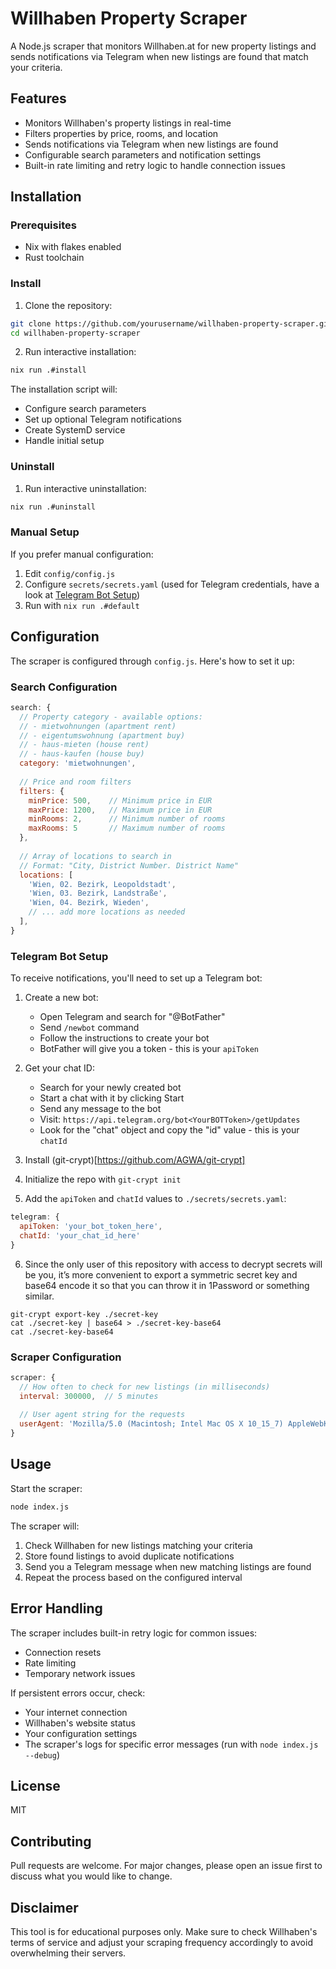 # Willhaben Property Scraper

A Node.js scraper that monitors Willhaben.at for new property listings and sends notifications via Telegram when new listings are found that match your criteria.

## Features

- Monitors Willhaben's property listings in real-time
- Filters properties by price, rooms, and location
- Sends notifications via Telegram when new listings are found
- Configurable search parameters and notification settings
- Built-in rate limiting and retry logic to handle connection issues

## Installation

### Prerequisites

- Nix with flakes enabled
- Rust toolchain

### Install

1. Clone the repository:
```bash
git clone https://github.com/yourusername/willhaben-property-scraper.git
cd willhaben-property-scraper
```

2. Run interactive installation:
```bash
nix run .#install
```

The installation script will:

- Configure search parameters
- Set up optional Telegram notifications
- Create SystemD service
- Handle initial setup

### Uninstall
1. Run interactive uninstallation:
```bash
nix run .#uninstall
```

### Manual Setup
If you prefer manual configuration:

1. Edit `config/config.js`
2. Configure `secrets/secrets.yaml` (used for Telegram credentials, have a look at [Telegram Bot Setup](#telegram-bot-setup))
3. Run with `nix run .#default`

## Configuration

The scraper is configured through `config.js`. Here's how to set it up:

### Search Configuration

```javascript
search: {
  // Property category - available options:
  // - mietwohnungen (apartment rent)
  // - eigentumswohnung (apartment buy)
  // - haus-mieten (house rent)
  // - haus-kaufen (house buy)
  category: 'mietwohnungen',
  
  // Price and room filters
  filters: {
    minPrice: 500,    // Minimum price in EUR
    maxPrice: 1200,   // Maximum price in EUR
    minRooms: 2,      // Minimum number of rooms
    maxRooms: 5       // Maximum number of rooms
  },
  
  // Array of locations to search in
  // Format: "City, District Number. District Name"
  locations: [
    'Wien, 02. Bezirk, Leopoldstadt',
    'Wien, 03. Bezirk, Landstraße',
    'Wien, 04. Bezirk, Wieden',
    // ... add more locations as needed
  ],
}
```

### Telegram Bot Setup

To receive notifications, you'll need to set up a Telegram bot:

1. Create a new bot:
   - Open Telegram and search for "@BotFather"
   - Send `/newbot` command
   - Follow the instructions to create your bot
   - BotFather will give you a token - this is your `apiToken`

2. Get your chat ID:
   - Search for your newly created bot
   - Start a chat with it by clicking Start
   - Send any message to the bot
   - Visit: `https://api.telegram.org/bot<YourBOTToken>/getUpdates`
   - Look for the "chat" object and copy the "id" value - this is your `chatId`

3. Install (git-crypt)[https://github.com/AGWA/git-crypt]
4. Initialize the repo with `git-crypt init`
5. Add the `apiToken` and `chatId` values to `./secrets/secrets.yaml`:

```javascript
telegram: {
  apiToken: 'your_bot_token_here',
  chatId: 'your_chat_id_here'
}
```

6. Since the only user of this repository with access to decrypt secrets will be you, it’s more convenient to export a symmetric secret key and base64 encode it so that you can throw it in 1Password or something similar.

```shell
git-crypt export-key ./secret-key
cat ./secret-key | base64 > ./secret-key-base64
cat ./secret-key-base64
```

### Scraper Configuration

```javascript
scraper: {
  // How often to check for new listings (in milliseconds)
  interval: 300000,  // 5 minutes
  
  // User agent string for the requests
  userAgent: 'Mozilla/5.0 (Macintosh; Intel Mac OS X 10_15_7) AppleWebKit/537.36 (KHTML, like Gecko) Chrome/121.0.0.0 Safari/537.36'
}
```

## Usage

Start the scraper:

```bash
node index.js
```

The scraper will:
1. Check Willhaben for new listings matching your criteria
2. Store found listings to avoid duplicate notifications
3. Send you a Telegram message when new matching listings are found
4. Repeat the process based on the configured interval

## Error Handling

The scraper includes built-in retry logic for common issues:
- Connection resets
- Rate limiting
- Temporary network issues

If persistent errors occur, check:
- Your internet connection
- Willhaben's website status
- Your configuration settings
- The scraper's logs for specific error messages (run with `node index.js --debug`)

## License

MIT

## Contributing

Pull requests are welcome. For major changes, please open an issue first to discuss what you would like to change.

## Disclaimer

This tool is for educational purposes only. Make sure to check Willhaben's terms of service and adjust your scraping frequency accordingly to avoid overwhelming their servers.
